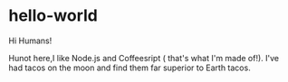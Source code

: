 # hello-world

Hi Humans!

Hunot here,I like Node.js and Coffeesript ( that's what I'm made of!).
I've had tacos on the moon and find them far superior to Earth tacos.
